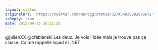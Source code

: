 ```yaml
---
layout: status
originalUrl: 'https://twitter.com/marcgg/status/327454938382876672'
isReply: true
date: 2013-04-25 16:11:55
---
```


@julienXX @cfabianski Les deux. Je vois l'idée mais je trouve pas ça classe. Ca me rappelle liquid et .NET
